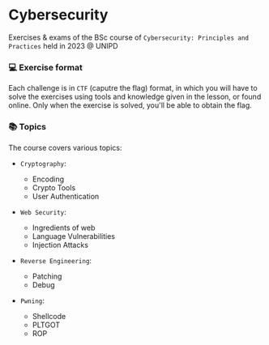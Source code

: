 # Cybersecurity 
Exercises & exams of the BSc course of `Cybersecurity: Principles and Practices` held in 2023 @ UNIPD

### 💻 Exercise format
Each challenge is in `CTF` (caputre the flag) format, in which you will have to solve the exercises using tools and knowledge given in the lesson, or found online. Only when the exercise is solved, you'll be able to obtain the flag.

### 📚 Topics
The course covers various topics:

- `Cryptography`: 
    - Encoding
    - Crypto Tools
    - User Authentication

- `Web Security`:
    - Ingredients of web
    - Language Vulnerabilities
    - Injection Attacks

- `Reverse Engineering`:
    - Patching
    - Debug

- `Pwning`:
    - Shellcode
    - PLTGOT
    - ROP